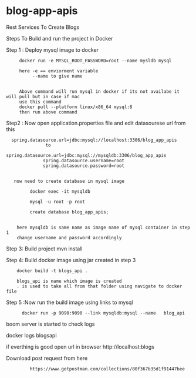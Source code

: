 # blog-app-apis
 Rest Services To Create Blogs
 
 
 Steps To Build and run the project in Docker
 
 Step 1 : Deploy mysql image to docker 
         
         docker run -e MYSQL_ROOT_PASSWORD=root --name mysldb mysql
         
         here -e == enviorment variable 
              --name to give name 
            
         
         Above command will run mysql in docker if its not availabe it will pull but in case if mac 
         use this command 
         docker pull --platform linux/x86_64 mysql:8
         then run above command 
         
 Step2 :
       Now open application.properties file and edit datasourese url 
      from this  
      
      spring.datasource.url=jdbc:mysql://localhost:3306/blog_app_apis
                   to 
                  spring.datasource.url=jdbc:mysql://mysqldb:3306/blog_app_apis
                  spring.datasource.username=root
                  spring.datasource.password=root
                  
                  
       now need to create database in mysql image
       
             docker exec -it mysqldb
             
             mysql -u root -p root
             
             create database blog_app_apis;

                  
        here mysqldb is same name as image name of mysql container in step 1
        change username and password accordingly 
        
 Step 3: Build project 
           mvn install
       
 Step 4: Build docker image using jar created in step 3
 
        docker build -t blogs_api .
        
        blogs_api is name which image is created 
        . is used to take all from that folder using navigate to docker file
        
 Step 5 :Now run the build image using links to mysql
       
          docker run -p 9090:9090 --link mysqldb:mysql --name   blog_api
          
  
 boom server is started 
 to check logs
 
 docker logs blogsapi
 
 
 if everthing is good 
 open url in browser
            http://localhost:blogs
            
       
  Download post request from here 
  
  
             https://www.getpostman.com/collections/80f367b35d1f91447bee
 
                  
    



